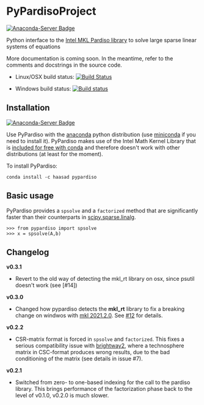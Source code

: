 # PyPardisoProject
[![Anaconda-Server Badge](https://anaconda.org/haasad/pypardiso/badges/version.svg)](https://anaconda.org/haasad/pypardiso)

Python interface to the [Intel MKL Pardiso library](https://software.intel.com/en-us/node/470282) to solve large sparse linear systems of equations

More documentation is coming soon. In the meantime, refer to the comments and docstrings in the source code.

- Linux/OSX build status: [![Build Status](https://travis-ci.org/haasad/PyPardisoProject.svg?branch=master)](https://travis-ci.org/haasad/PyPardisoProject)

- Windows build status: [![Build status](https://ci.appveyor.com/api/projects/status/mi9avjmxoq9df9we?svg=true)](https://ci.appveyor.com/project/haasad/pypardisoproject/branch/master)


## Installation
[![Anaconda-Server Badge](https://anaconda.org/haasad/pypardiso/badges/installer/conda.svg)](https://conda.anaconda.org/haasad)

Use PyPardiso with the [anaconda](https://www.continuum.io/downloads) python distribution (use [miniconda](http://conda.pydata.org/miniconda.html) if you need to install it). PyPardiso makes use of the Intel Math Kernel Library that is [included for free with conda](https://www.continuum.io/blog/developer-blog/anaconda-25-release-now-mkl-optimizations) and therefore doesn't work with other distributions (at least for the moment).

To install PyPardiso:
```
conda install -c haasad pypardiso
```

## Basic usage
PyPardiso provides a `spsolve` and a `factorized` method that are significantly faster than their counterparts in [scipy.sparse.linalg](https://docs.scipy.org/doc/scipy-0.18.1/reference/sparse.linalg.html).
```
>>> from pypardiso import spsolve
>>> x = spsolve(A,b)
```


## Changelog

__v0.3.1__

- Revert to the old way of detecting the mkl_rt library on osx, since psutil doesn't work (see [#14])

__v0.3.0__

- Changed how pypardiso detects the __mkl_rt__ library to fix a breaking change on windwos with [mkl 2021.2.0](https://anaconda.org/conda-forge/mkl). See [#12](https://github.com/haasad/PyPardisoProject/issues/12) for details.

__v0.2.2__

- CSR-matrix format is forced in `spsolve` and `factorized`. This fixes a serious compatibility issue with [brightway2](https://brightwaylca.org), where a technosphere matrix in CSC-format produces wrong results, due to the bad conditioning of the matrix (see details in issue #7).

__v0.2.1__

- Switched from zero- to one-based indexing for the call to the pardiso library. This brings performance of the factorization phase back to the level of v0.1.0, v0.2.0 is much slower.

